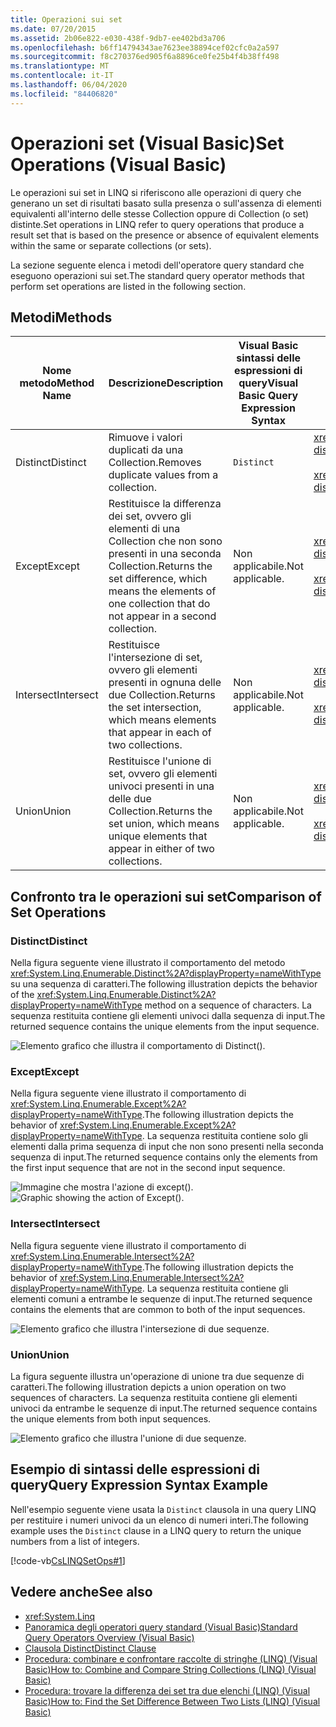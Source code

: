 ```yaml
---
title: Operazioni sui set
ms.date: 07/20/2015
ms.assetid: 2b06e822-e030-438f-9db7-ee402bd3a706
ms.openlocfilehash: b6ff14794343ae7623ee38894cef02cfc0a2a597
ms.sourcegitcommit: f8c270376ed905f6a8896ce0fe25b4f4b38ff498
ms.translationtype: MT
ms.contentlocale: it-IT
ms.lasthandoff: 06/04/2020
ms.locfileid: "84406820"
---
```

# <a name="set-operations-visual-basic"></a><span data-ttu-id="667d5-102">Operazioni set (Visual Basic)</span><span class="sxs-lookup"><span data-stu-id="667d5-102">Set Operations (Visual Basic)</span></span>

<span data-ttu-id="667d5-103">Le operazioni sui set in LINQ si riferiscono alle operazioni di query che generano un set di risultati basato sulla presenza o sull'assenza di elementi equivalenti all'interno delle stesse Collection oppure di Collection (o set) distinte.</span><span class="sxs-lookup"><span data-stu-id="667d5-103">Set operations in LINQ refer to query operations that produce a result set that is based on the presence or absence of equivalent elements within the same or separate collections (or sets).</span></span>

<span data-ttu-id="667d5-104">La sezione seguente elenca i metodi dell'operatore query standard che eseguono operazioni sui set.</span><span class="sxs-lookup"><span data-stu-id="667d5-104">The standard query operator methods that perform set operations are listed in the following section.</span></span>

## <a name="methods"></a><span data-ttu-id="667d5-105">Metodi</span><span class="sxs-lookup"><span data-stu-id="667d5-105">Methods</span></span>

|<span data-ttu-id="667d5-106">Nome metodo</span><span class="sxs-lookup"><span data-stu-id="667d5-106">Method Name</span></span>|<span data-ttu-id="667d5-107">Descrizione</span><span class="sxs-lookup"><span data-stu-id="667d5-107">Description</span></span>|<span data-ttu-id="667d5-108">Visual Basic sintassi delle espressioni di query</span><span class="sxs-lookup"><span data-stu-id="667d5-108">Visual Basic Query Expression Syntax</span></span>|<span data-ttu-id="667d5-109">Altre informazioni</span><span class="sxs-lookup"><span data-stu-id="667d5-109">More Information</span></span>|
|-----------------|-----------------|------------------------------------------|----------------------|
|<span data-ttu-id="667d5-110">Distinct</span><span class="sxs-lookup"><span data-stu-id="667d5-110">Distinct</span></span>|<span data-ttu-id="667d5-111">Rimuove i valori duplicati da una Collection.</span><span class="sxs-lookup"><span data-stu-id="667d5-111">Removes duplicate values from a collection.</span></span>|`Distinct`|<xref:System.Linq.Enumerable.Distinct%2A?displayProperty=nameWithType><br /><br /> <xref:System.Linq.Queryable.Distinct%2A?displayProperty=nameWithType>|
|<span data-ttu-id="667d5-112">Except</span><span class="sxs-lookup"><span data-stu-id="667d5-112">Except</span></span>|<span data-ttu-id="667d5-113">Restituisce la differenza dei set, ovvero gli elementi di una Collection che non sono presenti in una seconda Collection.</span><span class="sxs-lookup"><span data-stu-id="667d5-113">Returns the set difference, which means the elements of one collection that do not appear in a second collection.</span></span>|<span data-ttu-id="667d5-114">Non applicabile.</span><span class="sxs-lookup"><span data-stu-id="667d5-114">Not applicable.</span></span>|<xref:System.Linq.Enumerable.Except%2A?displayProperty=nameWithType><br /><br /> <xref:System.Linq.Queryable.Except%2A?displayProperty=nameWithType>|
|<span data-ttu-id="667d5-115">Intersect</span><span class="sxs-lookup"><span data-stu-id="667d5-115">Intersect</span></span>|<span data-ttu-id="667d5-116">Restituisce l'intersezione di set, ovvero gli elementi presenti in ognuna delle due Collection.</span><span class="sxs-lookup"><span data-stu-id="667d5-116">Returns the set intersection, which means elements that appear in each of two collections.</span></span>|<span data-ttu-id="667d5-117">Non applicabile.</span><span class="sxs-lookup"><span data-stu-id="667d5-117">Not applicable.</span></span>|<xref:System.Linq.Enumerable.Intersect%2A?displayProperty=nameWithType><br /><br /> <xref:System.Linq.Queryable.Intersect%2A?displayProperty=nameWithType>|
|<span data-ttu-id="667d5-118">Union</span><span class="sxs-lookup"><span data-stu-id="667d5-118">Union</span></span>|<span data-ttu-id="667d5-119">Restituisce l'unione di set, ovvero gli elementi univoci presenti in una delle due Collection.</span><span class="sxs-lookup"><span data-stu-id="667d5-119">Returns the set union, which means unique elements that appear in either of two collections.</span></span>|<span data-ttu-id="667d5-120">Non applicabile.</span><span class="sxs-lookup"><span data-stu-id="667d5-120">Not applicable.</span></span>|<xref:System.Linq.Enumerable.Union%2A?displayProperty=nameWithType><br /><br /> <xref:System.Linq.Queryable.Union%2A?displayProperty=nameWithType>|

## <a name="comparison-of-set-operations"></a><span data-ttu-id="667d5-121">Confronto tra le operazioni sui set</span><span class="sxs-lookup"><span data-stu-id="667d5-121">Comparison of Set Operations</span></span>

### <a name="distinct"></a><span data-ttu-id="667d5-122">Distinct</span><span class="sxs-lookup"><span data-stu-id="667d5-122">Distinct</span></span>

<span data-ttu-id="667d5-123">Nella figura seguente viene illustrato il comportamento del metodo <xref:System.Linq.Enumerable.Distinct%2A?displayProperty=nameWithType> su una sequenza di caratteri.</span><span class="sxs-lookup"><span data-stu-id="667d5-123">The following illustration depicts the behavior of the <xref:System.Linq.Enumerable.Distinct%2A?displayProperty=nameWithType> method on a sequence of characters.</span></span> <span data-ttu-id="667d5-124">La sequenza restituita contiene gli elementi univoci dalla sequenza di input.</span><span class="sxs-lookup"><span data-stu-id="667d5-124">The returned sequence contains the unique elements from the input sequence.</span></span>

![Elemento grafico che illustra il comportamento di Distinct&#40;&#41;.](./media/set-operations/distinct-method-behavior.png)

### <a name="except"></a><span data-ttu-id="667d5-126">Except</span><span class="sxs-lookup"><span data-stu-id="667d5-126">Except</span></span>

<span data-ttu-id="667d5-127">Nella figura seguente viene illustrato il comportamento di <xref:System.Linq.Enumerable.Except%2A?displayProperty=nameWithType>.</span><span class="sxs-lookup"><span data-stu-id="667d5-127">The following illustration depicts the behavior of <xref:System.Linq.Enumerable.Except%2A?displayProperty=nameWithType>.</span></span> <span data-ttu-id="667d5-128">La sequenza restituita contiene solo gli elementi dalla prima sequenza di input che non sono presenti nella seconda sequenza di input.</span><span class="sxs-lookup"><span data-stu-id="667d5-128">The returned sequence contains only the elements from the first input sequence that are not in the second input sequence.</span></span>

<span data-ttu-id="667d5-129">![Immagine che mostra l'azione di except&#40;&#41;.](./media/set-operations/except-behavior-graphic.png "Mostra il comportamento di eccetto.")</span><span class="sxs-lookup"><span data-stu-id="667d5-129">![Graphic showing the action of Except&#40;&#41;.](./media/set-operations/except-behavior-graphic.png "Shows the behavior of Except.")</span></span>

### <a name="intersect"></a><span data-ttu-id="667d5-130">Intersect</span><span class="sxs-lookup"><span data-stu-id="667d5-130">Intersect</span></span>

<span data-ttu-id="667d5-131">Nella figura seguente viene illustrato il comportamento di <xref:System.Linq.Enumerable.Intersect%2A?displayProperty=nameWithType>.</span><span class="sxs-lookup"><span data-stu-id="667d5-131">The following illustration depicts the behavior of <xref:System.Linq.Enumerable.Intersect%2A?displayProperty=nameWithType>.</span></span> <span data-ttu-id="667d5-132">La sequenza restituita contiene gli elementi comuni a entrambe le sequenze di input.</span><span class="sxs-lookup"><span data-stu-id="667d5-132">The returned sequence contains the elements that are common to both of the input sequences.</span></span>

![Elemento grafico che illustra l'intersezione di due sequenze.](./media/set-operations/intersection-two-sequences.png)

### <a name="union"></a><span data-ttu-id="667d5-134">Union</span><span class="sxs-lookup"><span data-stu-id="667d5-134">Union</span></span>

<span data-ttu-id="667d5-135">La figura seguente illustra un'operazione di unione tra due sequenze di caratteri.</span><span class="sxs-lookup"><span data-stu-id="667d5-135">The following illustration depicts a union operation on two sequences of characters.</span></span> <span data-ttu-id="667d5-136">La sequenza restituita contiene gli elementi univoci da entrambe le sequenze di input.</span><span class="sxs-lookup"><span data-stu-id="667d5-136">The returned sequence contains the unique elements from both input sequences.</span></span>

![Elemento grafico che illustra l'unione di due sequenze.](./media/set-operations/union-operation-two-sequences.png)

## <a name="query-expression-syntax-example"></a><span data-ttu-id="667d5-138">Esempio di sintassi delle espressioni di query</span><span class="sxs-lookup"><span data-stu-id="667d5-138">Query Expression Syntax Example</span></span>

<span data-ttu-id="667d5-139">Nell'esempio seguente viene usata la `Distinct` clausola in una query LINQ per restituire i numeri univoci da un elenco di numeri interi.</span><span class="sxs-lookup"><span data-stu-id="667d5-139">The following example uses the `Distinct` clause in a LINQ query to return the unique numbers from a list of integers.</span></span>

[!code-vb[CsLINQSetOps#1](~/samples/snippets/visualbasic/VS_Snippets_VBCSharp/CsLINQSetOps/VB/setops.vb#1)]

## <a name="see-also"></a><span data-ttu-id="667d5-140">Vedere anche</span><span class="sxs-lookup"><span data-stu-id="667d5-140">See also</span></span>

- <xref:System.Linq>
- [<span data-ttu-id="667d5-141">Panoramica degli operatori query standard (Visual Basic)</span><span class="sxs-lookup"><span data-stu-id="667d5-141">Standard Query Operators Overview (Visual Basic)</span></span>](standard-query-operators-overview.md)
- [<span data-ttu-id="667d5-142">Clausola Distinct</span><span class="sxs-lookup"><span data-stu-id="667d5-142">Distinct Clause</span></span>](../../../language-reference/queries/distinct-clause.md)
- [<span data-ttu-id="667d5-143">Procedura: combinare e confrontare raccolte di stringhe (LINQ) (Visual Basic)</span><span class="sxs-lookup"><span data-stu-id="667d5-143">How to: Combine and Compare String Collections (LINQ) (Visual Basic)</span></span>](how-to-combine-and-compare-string-collections-linq.md)
- [<span data-ttu-id="667d5-144">Procedura: trovare la differenza dei set tra due elenchi (LINQ) (Visual Basic)</span><span class="sxs-lookup"><span data-stu-id="667d5-144">How to: Find the Set Difference Between Two Lists (LINQ) (Visual Basic)</span></span>](how-to-find-the-set-difference-between-two-lists-linq.md)
